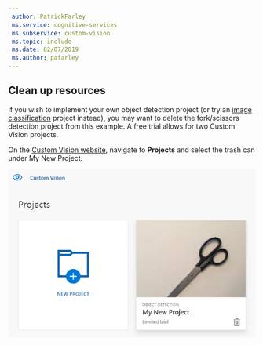 ```yaml
---
 author: PatrickFarley
 ms.service: cognitive-services
 ms.subservice: custom-vision
 ms.topic: include
 ms.date: 02/07/2019
 ms.author: pafarley
---
```


## Clean up resources
If you wish to implement your own object detection project (or try an [image classification](../csharp-tutorial.md) project instead), you may want to delete the fork/scissors detection project from this example. A free trial allows for two Custom Vision projects.

On the [Custom Vision website](https://customvision.ai), navigate to **Projects** and select the trash can under My New Project.

![Screenshot of a panel labelled My New Project with a trash can icon](../media/csharp-tutorial/delete_od_project.png)